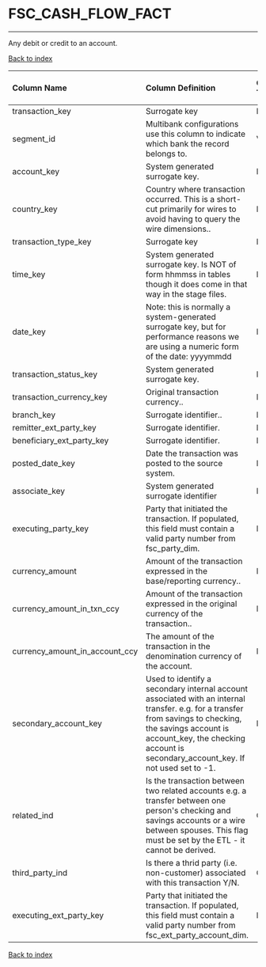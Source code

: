 # FSC_CASH_FLOW_FACT

---

Any debit or credit to an account.

[Back to index](./index.md)

| Column Name                    | Column Definition                                                                                                                                                                                                                              | Column Data Type   | Column Null Option   | PK   | FK   |
|:-------------------------------|:-----------------------------------------------------------------------------------------------------------------------------------------------------------------------------------------------------------------------------------------------|:-------------------|:---------------------|:-----|:-----|
| transaction_key                | Surrogate key                                                                                                                                                                                                                                  | NUMBER(12)         | Not Null             | No   | Yes  |
| segment_id                     | Multibank configurations use this column to indicate which bank the record belongs to.                                                                                                                                                         | VARCHAR2(128)      | Not Null             | No   | Yes  |
| account_key                    | System generated surrogate key.                                                                                                                                                                                                                | NUMBER(12)         | Not Null             | No   | Yes  |
| country_key                    | Country where transaction occurred.  This is a short-cut primarily for wires to avoid having to query the wire dimensions..                                                                                                                    | NUMBER(5)          | Not Null             | No   | Yes  |
| transaction_type_key           | Surrogate key                                                                                                                                                                                                                                  | NUMBER(12)         | Not Null             | No   | Yes  |
| time_key                       | System generated surrogate key.  Is NOT of form hhmmss in tables though it does come in that way in the stage files.                                                                                                                           | NUMBER(6)          | Not Null             | No   | Yes  |
| date_key                       | Note: this is normally a system-generated surrogate key, but for performance reasons we are using a numeric form of the date: yyyymmdd                                                                                                         | NUMBER(8,0)        | Not Null             | No   | Yes  |
| transaction_status_key         | System generated surrogate key.                                                                                                                                                                                                                | NUMBER(5)          | Not Null             | No   | Yes  |
| transaction_currency_key       | Original transaction currency..                                                                                                                                                                                                                | NUMBER(5)          | Not Null             | No   | Yes  |
| branch_key                     | Surrogate identifier..                                                                                                                                                                                                                         | NUMBER(12)         | Not Null             | No   | Yes  |
| remitter_ext_party_key         | Surrogate identifier.                                                                                                                                                                                                                          | NUMBER(12)         | Not Null             | No   | Yes  |
| beneficiary_ext_party_key      | Surrogate identifier.                                                                                                                                                                                                                          | NUMBER(12)         | Not Null             | No   | Yes  |
| posted_date_key                | Date the transaction was posted to the source system.                                                                                                                                                                                          | NUMBER(8)          | Null                 | No   | No   |
| associate_key                  | System generated surrogate identifier                                                                                                                                                                                                          | NUMBER(12)         | Not Null             | No   | Yes  |
| executing_party_key            | Party that initiated the transaction. If populated, this field must contain a valid party number from fsc_party_dim.                                                                                                                           | NUMBER(12)         | Not Null             | No   | Yes  |
| currency_amount                | Amount of the transaction expressed in the base/reporting currency..                                                                                                                                                                           | NUMBER(18,5)       | Not Null             | No   | No   |
| currency_amount_in_txn_ccy     | Amount of the transaction expressed in the original currency of the transaction..                                                                                                                                                              | NUMBER(18,5)       | Not Null             | No   | No   |
| currency_amount_in_account_ccy | The amount of the transaction in the denomination currency of the account.                                                                                                                                                                     | NUMBER(18,5)       | Not Null             | No   | No   |
| secondary_account_key          | Used to identify a secondary internal account associated with an internal transfer.  e.g. for a  transfer from savings to checking, the savings account is account_key, the checking account is secondary_account_key.  If not used set to -1. | NUMBER(12)         | Not Null             | No   | No   |
| related_ind                    | Is the transaction between two related accounts e.g. a transfer between one person's checking and savings accounts or a wire between spouses.  This flag must be set by the ETL - it cannot be derived.                                        | CHAR(1)            | Not Null             | No   | No   |
| third_party_ind                | Is there a thrid party (i.e. non-customer) associated with this transaction Y/N.                                                                                                                                                               | CHAR(1)            | Null                 | No   | No   |
| executing_ext_party_key        | Party that initiated the transaction. If populated, this field must contain a valid party number from fsc_ext_party_account_dim.                                                                                                               | NUMBER(12)         | Null                 | No   | Yes  |

[Back to index](./index.md)